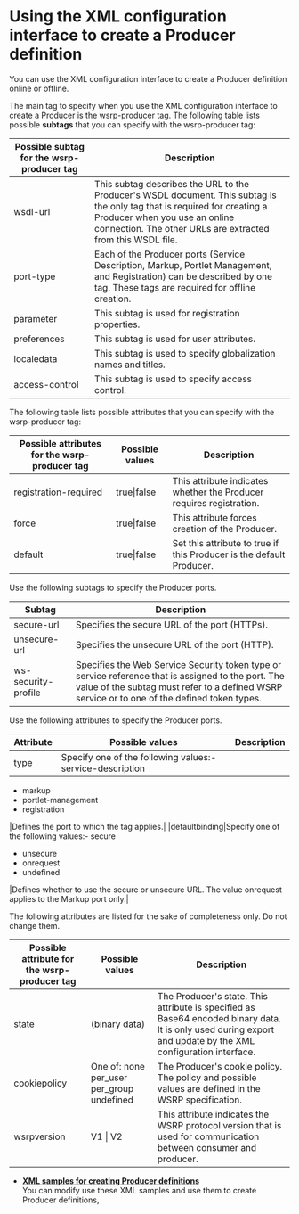 # Using the XML configuration interface to create a Producer definition

You can use the XML configuration interface to create a Producer definition online or offline.

The main tag to specify when you use the XML configuration interface to create a Producer is the wsrp-producer tag. The following table lists possible **subtags** that you can specify with the wsrp-producer tag:

|Possible subtag for the wsrp-producer tag|Description|
|-----------------------------------------|-----------|
|wsdl-url|This subtag describes the URL to the Producer's WSDL document. This subtag is the only tag that is required for creating a Producer when you use an online connection. The other URLs are extracted from this WSDL file.|
|port-type|Each of the Producer ports \(Service Description, Markup, Portlet Management, and Registration\) can be described by one tag. These tags are required for offline creation.|
|parameter|This subtag is used for registration properties.|
|preferences|This subtag is used for user attributes.|
|localedata|This subtag is used to specify globalization names and titles.|
|access-control|This subtag is used to specify access control.|

The following table lists possible attributes that you can specify with the wsrp-producer tag:

|Possible attributes for the wsrp-producer tag|Possible values|Description|
|---------------------------------------------|---------------|-----------|
|registration-required|true\|false|This attribute indicates whether the Producer requires registration.|
|force|true\|false|This attribute forces creation of the Producer.|
|default|true\|false|Set this attribute to true if this Producer is the default Producer.|

Use the following subtags to specify the Producer ports.

|Subtag|Description|
|------|-----------|
|secure-url|Specifies the secure URL of the port \(HTTPs\).|
|unsecure-url|Specifies the unsecure URL of the port \(HTTP\).|
|ws-security-profile|Specifies the Web Service Security token type or service reference that is assigned to the port. The value of the subtag must refer to a defined WSRP service or to one of the defined token types.|

Use the following attributes to specify the Producer ports.

|Attribute|Possible values|Description|
|---------|---------------|-----------|
|type|Specify one of the following values:-   service-description
-   markup
-   portlet-management
-   registration

|Defines the port to which the tag applies.|
|defaultbinding|Specify one of the following values:-   secure
-   unsecure
-   onrequest
-   undefined

|Defines whether to use the secure or unsecure URL. The value onrequest applies to the Markup port only.|

The following attributes are listed for the sake of completeness only. Do not change them.

|Possible attribute for the wsrp-producer tag|Possible values|Description|
|--------------------------------------------|---------------|-----------|
|state|\(binary data\)|The Producer's state. This attribute is specified as Base64 encoded binary data. It is only used during export and update by the XML configuration interface.|
|cookiepolicy|One of: none per\_user per\_group undefined|The Producer's cookie policy. The policy and possible values are defined in the WSRP specification.|
|wsrpversion|V1 \| V2|This attribute indicates the WSRP protocol version that is used for communication between consumer and producer.|

-   **[XML samples for creating Producer definitions](../admin-system/wsrpr_cons_crtprd_samp1.md)**  
You can modify use these XML samples and use them to create Producer definitions,


